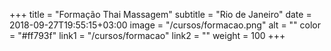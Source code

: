 +++
title = "Formação Thai Massagem"
subtitle = "Rio de Janeiro"
date = 2018-09-27T19:55:15+03:00
image = "/cursos/formacao.png"
alt = ""
color = "#ff793f"
link1 = "/cursos/formacao"
link2 = ""
weight = 100
+++
